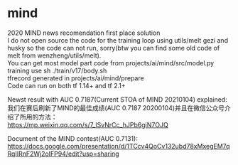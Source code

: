 # mind  
2020 MIND news recomendation first place solution  
I do not open source the code for the training loop using utils/melt gezi and husky so the code can not run, sorry(btw you can find some old code of melt from wenzheng/utils/melt).  
You can get most model part code from projects/ai/mind/src/model.py   
training use sh ./train/v17/body.sh  
tfrecord generated in projects/ai/mind/prepare    
Code can run on both tf 1.14+ and tf 2.1+   

Newst result with AUC 0.7187(Current STOA of MIND 20210104) explained:  
我们在赛后刷新了MIND的最佳成绩(AUC 0.7187 20200104)并且在微信公众号介绍了所用的方法：  
https://mp.weixin.qq.com/s/7_lSvNrCc_hJPb6giN7OJQ  

Document of the MIND contest(AUC 0.7131):   
https://docs.google.com/presentation/d/1TCcv4QoCv132ubd78xMxegEM7qRqIIRnF2Wj2oIFP94/edit?usp=sharing     
